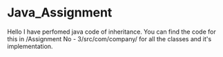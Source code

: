 # Java_Assignment
Hello I have perfomed java code of inheritance. You can find the code for this in /Assignment No - 3/src/com/company/ for all the classes and it's implementation.
